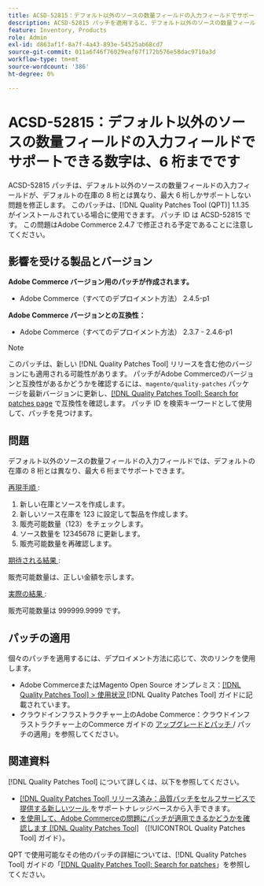 ```yaml
---
title: ACSD-52815：デフォルト以外のソースの数量フィールドの入力フィールドでサポートできる数字は、6 桁までです
description: ACSD-52815 パッチを適用すると、デフォルト以外のソースの数量フィールドの入力フィールドが、デフォルトの在庫の 8 桁とは異なり、最大 6 桁しかサポートしないAdobe Commerceのパフォーマンスの問題を修正できます。
feature: Inventory, Products
role: Admin
exl-id: d863af1f-8a7f-4a43-893e-54525ab68cd7
source-git-commit: 011a6f46f76029eaf67f172b576e58dac9710a3d
workflow-type: tm+mt
source-wordcount: '386'
ht-degree: 0%

---
```


# ACSD-52815：デフォルト以外のソースの数量フィールドの入力フィールドでサポートできる数字は、6 桁までです

ACSD-52815 パッチは、デフォルト以外のソースの数量フィールドの入力フィールドが、デフォルトの在庫の 8 桁とは異なり、最大 6 桁しかサポートしない問題を修正します。 このパッチは、[!DNL Quality Patches Tool (QPT)] 1.1.35 がインストールされている場合に使用できます。 パッチ ID は ACSD-52815 です。 この問題はAdobe Commerce 2.4.7 で修正される予定であることに注意してください。

## 影響を受ける製品とバージョン

**Adobe Commerce バージョン用のパッチが作成されます。**

* Adobe Commerce（すべてのデプロイメント方法） 2.4.5-p1

**Adobe Commerce バージョンとの互換性：**

* Adobe Commerce（すべてのデプロイメント方法） 2.3.7 - 2.4.6-p1

>[!NOTE]
>
>このパッチは、新しい [!DNL Quality Patches Tool] リリースを含む他のバージョンにも適用される可能性があります。 パッチがAdobe Commerceのバージョンと互換性があるかどうかを確認するには、`magento/quality-patches` パッケージを最新バージョンに更新し、[[!DNL Quality Patches Tool]: Search for patches page](https://experienceleague.adobe.com/tools/commerce-quality-patches/index.html) で互換性を確認します。 パッチ ID を検索キーワードとして使用して、パッチを見つけます。

## 問題

デフォルト以外のソースの数量フィールドの入力フィールドでは、デフォルトの在庫の 8 桁とは異なり、最大 6 桁までサポートできます。

<u> 再現手順 </u>:

1. 新しい在庫とソースを作成します。
1. 新しいソース在庫を 123 に設定して製品を作成します。
1. 販売可能数量（123）をチェックします。
1. ソース数量を 12345678 に更新します。
1. 販売可能数量を再確認します。

<u> 期待される結果 </u>:

販売可能数量は、正しい金額を示します。

<u> 実際の結果 </u>:

販売可能数量は 999999.9999 です。

## パッチの適用

個々のパッチを適用するには、デプロイメント方法に応じて、次のリンクを使用します。

* Adobe CommerceまたはMagento Open Source オンプレミス：[[!DNL Quality Patches Tool] > 使用状況 ](/help/tools/quality-patches-tool/usage.md) [!DNL Quality Patches Tool] ガイドに記載されています。
* クラウドインフラストラクチャー上のAdobe Commerce：クラウドインフラストラクチャー上のCommerce ガイドの [ アップグレードとパッチ ](https://experienceleague.adobe.com/docs/commerce-cloud-service/user-guide/develop/upgrade/apply-patches.html)/ パッチの適用」を参照してください。

## 関連資料

[!DNL Quality Patches Tool] について詳しくは、以下を参照してください。

* [[!DNL Quality Patches Tool]  リリース済み：品質パッチをセルフサービスで提供する新しいツール ](https://experienceleague.adobe.com/en/docs/commerce-operations/tools/quality-patches-tool/quality-patches-tool-to-self-serve-quality-patches) をサポートナレッジベースから入手できます。
* [ を使用して、Adobe Commerceの問題にパッチが適用できるかどうかを確認します  [!DNL Quality Patches Tool]](/help/tools/quality-patches-tool/patches-available-in-qpt/check-patch-for-magento-issue-with-magento-quality-patches.md) （[!UICONTROL Quality Patches Tool] ガイド）。


QPT で使用可能なその他のパッチの詳細については、[!DNL Quality Patches Tool] ガイドの「[[!DNL Quality Patches Tool]: Search for patches](https://experienceleague.adobe.com/tools/commerce-quality-patches/index.html)」を参照してください。
